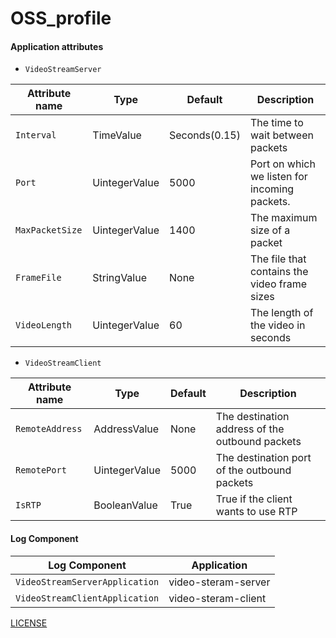 # OSS_profile

#### Application attributes

* `VideoStreamServer`

| Attribute name | Type | Default | Description |
| ----------- | ------ | ------ | ------------- |
| `Interval` | TimeValue | Seconds(0.15) | The time to wait between packets |
| `Port` | UintegerValue | 5000 | Port on which we listen for incoming packets. |
| `MaxPacketSize` | UintegerValue | 1400 | The maximum size of a packet |
| `FrameFile` | StringValue | None | The file that contains the video frame sizes |
| `VideoLength` | UintegerValue | 60 | The length of the video in seconds |

* `VideoStreamClient`

| Attribute name | Type | Default | Description |
| ----------- | ------ | ------ | ------------- |
| `RemoteAddress` | AddressValue | None | The destination address of the outbound packets |
| `RemotePort` | UintegerValue | 5000 | The destination port of the outbound packets |
| `IsRTP` | BooleanValue | True | True if the client wants to use RTP |



#### Log Component

| Log Component | Application |
| ----------- | ------ |
| `VideoStreamServerApplication` | video-steram-server |
| `VideoStreamClientApplication` | video-steram-client |


[LICENSE](https://github.com/nsnam/ns-3-dev-git/blob/master/LICENSE)
